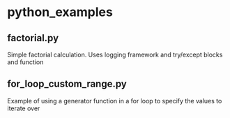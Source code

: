 # python_examples

## factorial.py
Simple factorial calculation. Uses logging framework and try/except blocks and function

## for_loop_custom_range.py
Example of using a generator function in a for loop to specify the values to iterate over
